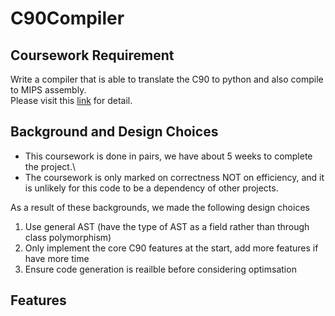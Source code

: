 # C90Compiler

## Coursework Requirement
Write a compiler that is able to translate the C90 to python and also compile to MIPS assembly.\
Please visit this [link](requirement/) for detail.

## Background and Design Choices
- This coursework is done in pairs, we have about 5 weeks to complete the project.\
- The coursework is only marked on correctness NOT on efficiency, and it is unlikely for this code to be a dependency of other projects.

As a result of these backgrounds, we made the following design choices
 1. Use general AST (have the type of AST as a field rather than through class polymorphism)
 2. Only implement the core C90 features at the start, add more features if have more time
 3. Ensure code generation is reailble before considering optimsation
 
## Features
 
